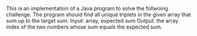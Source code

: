 This is an implementation of a Java program to solve the follwoing  challenge. 
The program should find all unique triplets in the given array that sum up to the target sum.
Input: array, expected sum
Output: the array index of the two numbers whose sum equals the expected sum.
